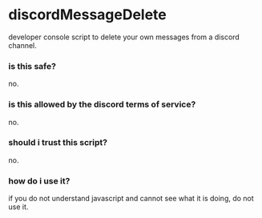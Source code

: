 # discordMessageDelete

developer console script to delete your own messages from a discord channel.

### is this safe?

no.

### is this allowed by the discord terms of service?

no.

### should i trust this script?

no.

### how do i use it?

if you do not understand javascript and cannot see what it is doing, do not use it.


